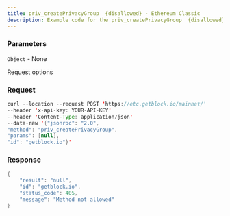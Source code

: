```yaml
---
title: priv_createPrivacyGroup  {disallowed} - Ethereum Classic
description: Example code for the priv_createPrivacyGroup  {disallowed} json-rpc method. Сomplete guide on how to use priv_createPrivacyGroup  {disallowed} json-rpc in GetBlock.io Web3 documentation.
---
```


### Parameters


`Object` - None

Request options

### Request

``` java
curl --location --request POST 'https://etc.getblock.io/mainnet/' 
--header 'x-api-key: YOUR-API-KEY' 
--header 'Content-Type: application/json' 
--data-raw '{"jsonrpc": "2.0",
"method": "priv_createPrivacyGroup",
"params": [null],
"id": "getblock.io"}'
```

###  Response

``` java
{
    "result": "null",
    "id": "getblock.io",
    "status_code": 405,
    "message": "Method not allowed"
}
```

